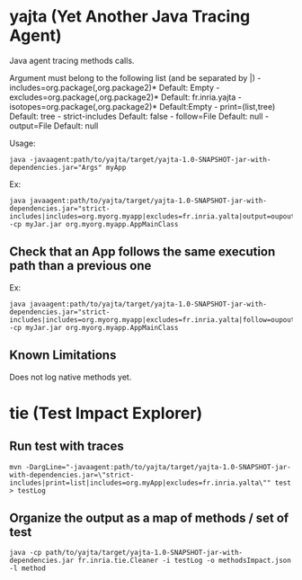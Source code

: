# yajta (Yet Another Java Tracing Agent)

Java agent tracing methods calls.

Argument must belong to the following list (and be separated by |)
	- includes=org.package(,org.package2)* Default: Empty
	- excludes=org.package(,org.package2)* Default: fr.inria.yajta
	- isotopes=org.package(,org.package2)* Default:Empty
	- print=(list,tree) Default: tree
	- strict-includes Default: false
	- follow=File Default: null
	- output=File Default: null

Usage:
```
java -javaagent:path/to/yajta/target/yajta-1.0-SNAPSHOT-jar-with-dependencies.jar="Args" myApp 
```

Ex:
```
java javaagent:path/to/yajta/target/yajta-1.0-SNAPSHOT-jar-with-dependencies.jar="strict-includes|includes=org.myorg.myapp|excludes=fr.inria.yalta|output=oupout.json" -cp myJar.jar org.myorg.myapp.AppMainClass
```

## Check that an App follows the same execution path than a previous one

Ex:
```
java javaagent:path/to/yajta/target/yajta-1.0-SNAPSHOT-jar-with-dependencies.jar="strict-includes|includes=org.myorg.myapp|excludes=fr.inria.yalta|follow=oupout.json" -cp myJar.jar org.myorg.myapp.AppMainClass
```

## Known Limitations

Does not log native methods yet.

# tie (Test Impact Explorer)


## Run test with traces

```
mvn -DargLine="-javaagent:path/to/yajta/target/yajta-1.0-SNAPSHOT-jar-with-dependencies.jar=\"strict-includes|print=list|includes=org.myApp|excludes=fr.inria.yalta\"" test > testLog
```

## Organize the output as a map of methods / set of test

```
java -cp path/to/yajta/target/yajta-1.0-SNAPSHOT-jar-with-dependencies.jar fr.inria.tie.Cleaner -i testLog -o methodsImpact.json -l method
```

